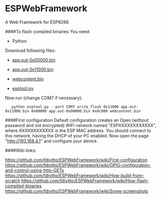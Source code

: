 # ESPWebFramework
A Web Framework for ESP8266

####To flash compiled binaries
You need:
- Python

Download following files:

- [app.out-0x00000.bin](https://github.com/fdivitto/ESPWebFramework/raw/master/projects/ESPWebFramework/app.out-0x00000.bin)

- [app.out-0x11000.bin](https://github.com/fdivitto/ESPWebFramework/raw/master/projects/ESPWebFramework/app.out-0x11000.bin)

- [webcontent.bin](https://github.com/fdivitto/ESPWebFramework/raw/master/projects/ESPWebFramework/webcontent.bin)

- [esptool.py](https://github.com/fdivitto/ESPWebFramework/raw/master/SDK/esptool.py)

Now run (change COM7 if necessary):
```
   python esptool.py --port COM7 write_flash 0x11000 app.out-0x11000.bin 0x00000 app.out-0x00000.bin 0x6C000 webcontent.bin
```

####First configuration
Default configuration creates an Open (without password and not encrypted) WiFi network named "ESPXXXXXXXXXXXX", where XXXXXXXXXXXX is the ESP MAC address. You should connect to this network, having the DHCP of your PC enabled.
Now open the page "http://192.168.4.1" and configure your device.

####Wiki links:

https://github.com/fdivitto/ESPWebFramework/wiki/First-configuration
https://github.com/fdivitto/ESPWebFramework/wiki/GPIO-configuration-and-control-using-http-GETs
https://github.com/fdivitto/ESPWebFramework/wiki/How-build-from-scratch
https://github.com/fdivitto/ESPWebFramework/wiki/How-flash-compiled-binaries
https://github.com/fdivitto/ESPWebFramework/wiki/Some-screenshots
